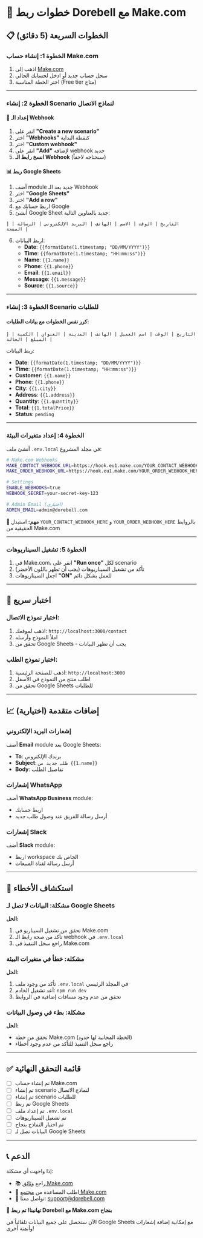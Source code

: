 # 🔗 خطوات ربط Dorebell مع Make.com

## 📋 الخطوات السريعة (5 دقائق)

### الخطوة 1: إنشاء حساب Make.com
1. اذهب إلى [Make.com](https://www.make.com)
2. سجل حساب جديد أو ادخل لحسابك الحالي
3. اختر الخطة المناسبة (Free tier متاح)

---

### الخطوة 2: إنشاء Scenario لنماذج الاتصال

#### 🔗 إعداد الـ Webhook
1. انقر على **"Create a new scenario"**
2. اختر **"Webhooks"** كنقطة البداية
3. اختر **"Custom webhook"**
4. انقر على **"Add"** لإضافة webhook جديد
5. **انسخ رابط الـ Webhook** (سنحتاجه لاحقاً)

#### 📊 ربط Google Sheets
1. أضف module جديد بعد الـ Webhook
2. اختر **"Google Sheets"**
3. اختر **"Add a row"**
4. اربط حسابك مع Google
5. أنشئ Google Sheet جديد بالعناوين التالية:

```
| التاريخ | الوقت | الاسم | الهاتف | البريد الإلكتروني | الرسالة | الصفحة |
```

6. اربط البيانات:
   - **Date**: `{{formatDate(1.timestamp; "DD/MM/YYYY")}}`
   - **Time**: `{{formatDate(1.timestamp; "HH:mm:ss")}}`
   - **Name**: `{{1.name}}`
   - **Phone**: `{{1.phone}}`
   - **Email**: `{{1.email}}`
   - **Message**: `{{1.message}}`
   - **Source**: `{{1.source}}`

---

### الخطوة 3: إنشاء Scenario للطلبات

#### كرر نفس الخطوات مع بيانات الطلبات:

```
| التاريخ | الوقت | اسم العميل | الهاتف | المدينة | العنوان | الكمية | المبلغ | الحالة |
```

ربط البيانات:
- **Date**: `{{formatDate(1.timestamp; "DD/MM/YYYY")}}`
- **Time**: `{{formatDate(1.timestamp; "HH:mm:ss")}}`
- **Customer**: `{{1.name}}`
- **Phone**: `{{1.phone}}`
- **City**: `{{1.city}}`
- **Address**: `{{1.address}}`
- **Quantity**: `{{1.quantity}}`
- **Total**: `{{1.totalPrice}}`
- **Status**: `pending`

---

### الخطوة 4: إعداد متغيرات البيئة

أنشئ ملف `.env.local` في مجلد المشروع:

```bash
# Make.com Webhooks
MAKE_CONTACT_WEBHOOK_URL=https://hook.eu1.make.com/YOUR_CONTACT_WEBHOOK_HERE
MAKE_ORDER_WEBHOOK_URL=https://hook.eu1.make.com/YOUR_ORDER_WEBHOOK_HERE

# Settings
ENABLE_WEBHOOKS=true
WEBHOOK_SECRET=your-secret-key-123

# Admin Email (اختياري)
ADMIN_EMAIL=admin@dorebell.com
```

**🔴 مهم:** استبدل `YOUR_CONTACT_WEBHOOK_HERE` و `YOUR_ORDER_WEBHOOK_HERE` بالروابط الحقيقية من Make.com

---

### الخطوة 5: تشغيل السيناريوهات

1. في Make.com، انقر على **"Run once"** لكل scenario
2. تأكد من تشغيل السيناريوهات (يجب أن تظهر باللون الأخضر)
3. اجعل السيناريوهات **"ON"** للعمل بشكل دائم

---

## 🧪 اختبار سريع

### اختبار نموذج الاتصال:
1. اذهب لموقعك: `http://localhost:3000/contact`
2. املأ النموذج وأرسله
3. تحقق من Google Sheets - يجب أن تظهر البيانات

### اختبار نموذج الطلب:
1. اذهب للصفحة الرئيسية: `http://localhost:3000`
2. اطلب منتج من النموذج في الأسفل
3. تحقق من Google Sheets للطلبات

---

## 📈 إضافات متقدمة (اختيارية)

### إشعارات البريد الإلكتروني
أضف **Email** module بعد Google Sheets:
- **To**: بريدك الإلكتروني
- **Subject**: `طلب جديد من {{1.name}}`
- **Body**: تفاصيل الطلب

### إشعارات WhatsApp
أضف **WhatsApp Business** module:
- اربط حسابك
- أرسل رسالة للفريق عند وصول طلب جديد

### إشعارات Slack
أضف **Slack** module:
- اربط workspace الخاص بك
- أرسل رسالة لقناة المبيعات

---

## 🔧 استكشاف الأخطاء

### مشكلة: البيانات لا تصل لـ Google Sheets
**الحل:**
1. تحقق من تشغيل السيناريو في Make.com
2. تأكد من صحة رابط الـ webhook في `.env.local`
3. راجع سجل التنفيذ في Make.com

### مشكلة: خطأ في متغيرات البيئة
**الحل:**
1. تأكد من وجود ملف `.env.local` في المجلد الرئيسي
2. أعد تشغيل الخادم: `npm run dev`
3. تحقق من عدم وجود مسافات إضافية في الروابط

### مشكلة: بطء في وصول البيانات
**الحل:**
- تحقق من خطة Make.com (الخطة المجانية لها حدود)
- راجع سجل التنفيذ للتأكد من عدم وجود أخطاء

---

## ✅ قائمة التحقق النهائية

- [ ] تم إنشاء حساب Make.com
- [ ] تم إنشاء scenario لنماذج الاتصال
- [ ] تم إنشاء scenario للطلبات
- [ ] تم ربط Google Sheets
- [ ] تم إعداد ملف `.env.local`
- [ ] تم تشغيل السيناريوهات
- [ ] تم اختبار النماذج بنجاح
- [ ] البيانات تصل لـ Google Sheets

---

## 📞 الدعم

إذا واجهت أي مشكلة:
- 📚 راجع [وثائق Make.com](https://www.make.com/en/help)
- 💬 اطلب المساعدة من [مجتمع Make.com](https://community.make.com/)
- 📧 تواصل معنا: support@dorebell.com

**🎉 تهانينا! تم ربط Dorebell مع Make.com بنجاح**

الآن ستحصل على جميع البيانات تلقائياً في Google Sheets مع إمكانية إضافة إشعارات وأتمتة أخرى!
